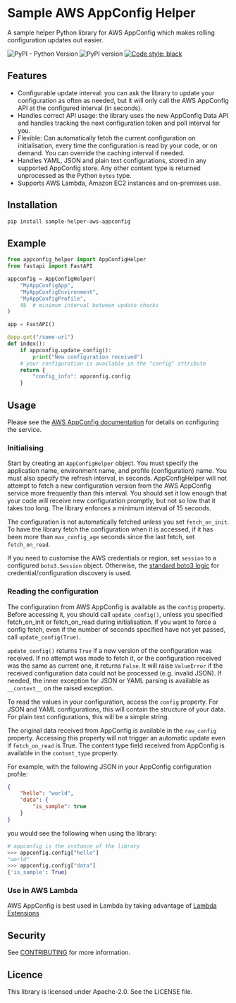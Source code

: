 # Sample AWS AppConfig Helper

A sample helper Python library for AWS AppConfig which makes rolling configuration updates out easier.

![PyPI - Python Version](https://img.shields.io/pypi/pyversions/sample-helper-aws-appconfig) ![PyPI version](https://badge.fury.io/py/sample-helper-aws-appconfig.svg) [![Code style: black](https://img.shields.io/badge/code%20style-black-000000.svg)](https://github.com/psf/black)

## Features

* Configurable update interval: you can ask the library to update your configuration as often as needed, but it will only call the AWS AppConfig API at the configured interval (in seconds).
* Handles correct API usage: the library uses the new AppConfig Data API and handles tracking the next configuration token and poll interval for you.
* Flexible: Can automatically fetch the current configuration on initialisation, every time the configuration is read by your code, or on demand. You can override the caching interval if needed.
* Handles YAML, JSON and plain text configurations, stored in any supported AppConfig store. Any other content type is returned unprocessed as the Python `bytes` type.
* Supports AWS Lambda, Amazon EC2 instances and on-premises use.

## Installation

```bash
pip install sample-helper-aws-appconfig
```

## Example

```python
from appconfig_helper import AppConfigHelper
from fastapi import FastAPI

appconfig = AppConfigHelper(
    "MyAppConfigApp",
    "MyAppConfigEnvironment",
    "MyAppConfigProfile",
    45  # minimum interval between update checks
)

app = FastAPI()

@app.get("/some-url")
def index():
    if appconfig.update_config():
        print("New configuration received")
    # your configuration is available in the "config" attribute
    return {
        "config_info": appconfig.config
    }
```

## Usage

Please see the [AWS AppConfig documentation](https://docs.aws.amazon.com/appconfig/latest/userguide/what-is-appconfig.html) for details on configuring the service.

### Initialising

Start by creating an `AppConfigHelper` object. You must specify the application name, environment name, and profile (configuration) name. You must also specify the refresh interval, in seconds. AppConfigHelper will not attempt to fetch a new configuration version from the AWS AppConfig service more frequently than this interval. You should set it low enough that your code will receive new configuration promptly, but not so low that it takes too long. The library enforces a minimum interval of 15 seconds.

The configuration is not automatically fetched unless you set `fetch_on_init`. To have the library fetch the configuration when it is accessed, if it has been more than `max_config_age` seconds since the last fetch, set `fetch_on_read`.

If you need to customise the AWS credentials or region, set `session` to a configured `boto3.Session` object. Otherwise, the [standard boto3 logic](https://boto3.amazonaws.com/v1/documentation/api/latest/guide/configuration.html) for credential/configuration discovery is used.

### Reading the configuration

The configuration from AWS AppConfig is available as the `config` property. Before accessing it, you should call `update_config()`, unless you specified fetch_on_init or fetch_on_read during initialisation. If you want to force a config fetch, even if the number of seconds specified have not yet passed, call `update_config(True)`.

`update_config()` returns `True` if a new version of the configuration was received. If no attempt was made to fetch it, or the configuration received was the same as current one, it returns `False`. It will raise `ValueError` if the received configuration data could not be processed (e.g. invalid JSON). If needed, the inner exception for JSON or YAML parsing is available as `__context__` on the raised exception.

To read the values in your configuration, access the `config` property. For JSON and YAML configurations, this will contain the structure of your data. For plain text configurations, this will be a simple string.

The original data received from AppConfig is available in the `raw_config` property. Accessing this property will not trigger an automatic update even if `fetch_on_read` is True. The content type field received from AppConfig is available in the `content_type` property.

For example, with the following JSON in your AppConfig configuration profile:

```json
{
    "hello": "world",
    "data": {
        "is_sample": true
    }
}
```

you would see the following when using the library:

```python
# appconfig is the instance of the library
>>> appconfig.config["hello"]
"world"
>>> appconfig.config["data"]
{'is_sample': True}
```

### Use in AWS Lambda

AWS AppConfig is best used in Lambda by taking advantage of [Lambda Extensions](https://docs.aws.amazon.com/appconfig/latest/userguide/appconfig-integration-lambda-extensions.html)

## Security

See [CONTRIBUTING](CONTRIBUTING.md#security-issue-notifications) for more information.

## Licence

This library is licensed under Apache-2.0. See the LICENSE file.
